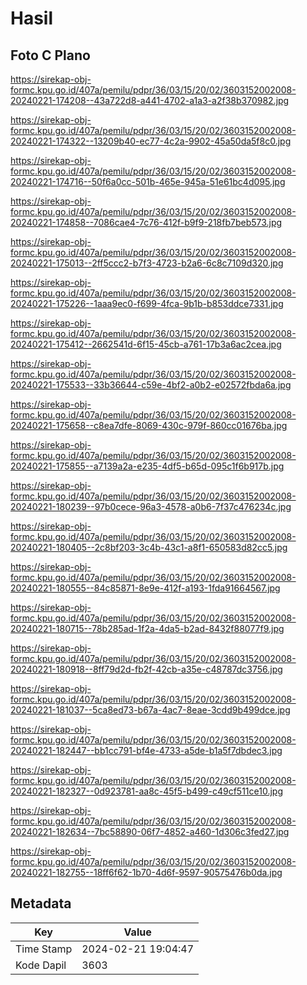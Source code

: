 # Hasil

## Foto C Plano

https://sirekap-obj-formc.kpu.go.id/407a/pemilu/pdpr/36/03/15/20/02/3603152002008-20240221-174208--43a722d8-a441-4702-a1a3-a2f38b370982.jpg

https://sirekap-obj-formc.kpu.go.id/407a/pemilu/pdpr/36/03/15/20/02/3603152002008-20240221-174322--13209b40-ec77-4c2a-9902-45a50da5f8c0.jpg

https://sirekap-obj-formc.kpu.go.id/407a/pemilu/pdpr/36/03/15/20/02/3603152002008-20240221-174716--50f6a0cc-501b-465e-945a-51e61bc4d095.jpg

https://sirekap-obj-formc.kpu.go.id/407a/pemilu/pdpr/36/03/15/20/02/3603152002008-20240221-174858--7086cae4-7c76-412f-b9f9-218fb7beb573.jpg

https://sirekap-obj-formc.kpu.go.id/407a/pemilu/pdpr/36/03/15/20/02/3603152002008-20240221-175013--2ff5ccc2-b7f3-4723-b2a6-6c8c7109d320.jpg

https://sirekap-obj-formc.kpu.go.id/407a/pemilu/pdpr/36/03/15/20/02/3603152002008-20240221-175226--1aaa9ec0-f699-4fca-9b1b-b853ddce7331.jpg

https://sirekap-obj-formc.kpu.go.id/407a/pemilu/pdpr/36/03/15/20/02/3603152002008-20240221-175412--2662541d-6f15-45cb-a761-17b3a6ac2cea.jpg

https://sirekap-obj-formc.kpu.go.id/407a/pemilu/pdpr/36/03/15/20/02/3603152002008-20240221-175533--33b36644-c59e-4bf2-a0b2-e02572fbda6a.jpg

https://sirekap-obj-formc.kpu.go.id/407a/pemilu/pdpr/36/03/15/20/02/3603152002008-20240221-175658--c8ea7dfe-8069-430c-979f-860cc01676ba.jpg

https://sirekap-obj-formc.kpu.go.id/407a/pemilu/pdpr/36/03/15/20/02/3603152002008-20240221-175855--a7139a2a-e235-4df5-b65d-095c1f6b917b.jpg

https://sirekap-obj-formc.kpu.go.id/407a/pemilu/pdpr/36/03/15/20/02/3603152002008-20240221-180239--97b0cece-96a3-4578-a0b6-7f37c476234c.jpg

https://sirekap-obj-formc.kpu.go.id/407a/pemilu/pdpr/36/03/15/20/02/3603152002008-20240221-180405--2c8bf203-3c4b-43c1-a8f1-650583d82cc5.jpg

https://sirekap-obj-formc.kpu.go.id/407a/pemilu/pdpr/36/03/15/20/02/3603152002008-20240221-180555--84c85871-8e9e-412f-a193-1fda91664567.jpg

https://sirekap-obj-formc.kpu.go.id/407a/pemilu/pdpr/36/03/15/20/02/3603152002008-20240221-180715--78b285ad-1f2a-4da5-b2ad-8432f88077f9.jpg

https://sirekap-obj-formc.kpu.go.id/407a/pemilu/pdpr/36/03/15/20/02/3603152002008-20240221-180918--8ff79d2d-fb2f-42cb-a35e-c48787dc3756.jpg

https://sirekap-obj-formc.kpu.go.id/407a/pemilu/pdpr/36/03/15/20/02/3603152002008-20240221-181037--5ca8ed73-b67a-4ac7-8eae-3cdd9b499dce.jpg

https://sirekap-obj-formc.kpu.go.id/407a/pemilu/pdpr/36/03/15/20/02/3603152002008-20240221-182447--bb1cc791-bf4e-4733-a5de-b1a5f7dbdec3.jpg

https://sirekap-obj-formc.kpu.go.id/407a/pemilu/pdpr/36/03/15/20/02/3603152002008-20240221-182327--0d923781-aa8c-45f5-b499-c49cf511ce10.jpg

https://sirekap-obj-formc.kpu.go.id/407a/pemilu/pdpr/36/03/15/20/02/3603152002008-20240221-182634--7bc58890-06f7-4852-a460-1d306c3fed27.jpg

https://sirekap-obj-formc.kpu.go.id/407a/pemilu/pdpr/36/03/15/20/02/3603152002008-20240221-182755--18ff6f62-1b70-4d6f-9597-90575476b0da.jpg


## Metadata

| Key        | Value               |
| ---------- | ------------------- |
| Time Stamp | 2024-02-21 19:04:47 |
| Kode Dapil | 3603                |



